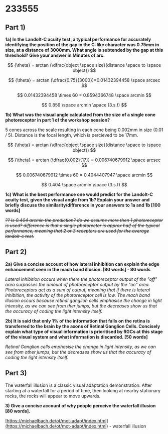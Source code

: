 # 233555

## **Part 1)**

**1a) In the Landolt-C acuity test, a typical performance for accurately identifying the position of the gap in the C-like character was 0.75mm in size, at a distance of 3000mm. What angle is subtended by the gap at this threshold? Give your answer in Minutes of arc.**

$$
{\theta} = arctan (\dfrac{object \space size}{distance \space to \space object})
$$

$$
{\theta} = arctan (\dfrac{0.75}{3000})=0.01432394458 \space arcsec
$$

$$
0.01432394458 \times 60 = 0.8594366748 \space arcmin
$$

$$
0.859 \space arcmin \space (3.s.f)
$$

**1b) What was the visual angle calculated from the size of a single cone photoreceptor in part 1 of the workshop session?**

5 cones across the scale resulting in each cone being 0.002mm in size (0.01 / 5). Distance is the focal length, which is percieved to be 17mm.

$$
{\theta} = arctan (\dfrac{object \space size}{distance \space to \space object})
$$

$$
{\theta} = arctan (\dfrac{0.002}{17}) = 0.006740679912 \space arcsec
$$

$$
0.006740679912 \times 60 = 0.4044407947 \space arcmin
$$

$$
0.404 \space arcmin \space (3.s.f)
$$

**1c) What is the best performance one would predict for the Landolt-C acuity test, given the visual angle from 1b? Explain your answer and briefly discuss the similarity/difference in your answers to 1a and 1b \[100 words]**

~~_?? Is 0.404 arcmin the prediction? do we assume more then 1 photoreceptor is used? difference is that a single photorector is approx half of the typical performance, meaning that 2 or 3 receptors are used for the average landolt-c test._~~

## Part 2)

**2a) Give a concise account of how lateral inhibition can explain the edge enhancement seen in the mach band illusion. \[80 words] - 80 words**

_Lateral inhibition occurs when there the photoreceptor output of the "off" area surpasses the amount of photoreceptor output by the "on" area. Photoreceptors act as a sum of output, meaning that if there is lateral inhibition, the activity of the photoreceptor cell is low. The mach band illusion occurs because retinal ganglion cells emphasise the change in light intensity, as we can see from ther jumps, but the decreases show us that the accuracy of coding the light intensity itself._

**2b) It is said that only 1% of the information that falls on the retina is transferred to the brain by the axons of Retinal Ganglion Cells. Concisely explain what type of visual information is prioritised by RGCs at this stage of the visual system and what information is discarded. \[50 words]**

_Retinal Ganglion cells emphasise the change in light intensity, as we can see from other jumps, but the decreases show us that the accuracy of coding the light intensity itself._

## Part 3)

The waterfall illusion is a classic visual adaptation demonstration. After starting at a waterfall for a period of time, then looking at nearby stationary rocks, the rocks will appear to move upwards.&#x20;

**3) Give a concise account of why people perceive the waterfall illusion \[80 words].**

[https://michaelbach.de/ot/mot-adapt/index.html](https://michaelbach.de/ot/mot-adapt/index.html) - waterfall illusion
